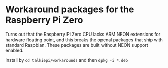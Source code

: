 # Workaround packages for the Raspberry Pi Zero 

Turns out that the Raspberry Pi Zero CPU lacks ARM NEON extensions for hardware floating point, and this breaks the openal packages that ship with standard Raspbian.  These packages are built without NEON support enabled.


Install by `cd talkiepi/workarounds` and then `dpkg -i *.deb`
